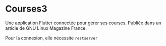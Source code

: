# Courses3

Une application Flutter connectée pour gérer ses courses. Publiée dans un
article de GNU Linux Magazine France.

Pour la connexion, elle nécessite `restserver`

